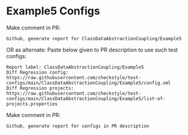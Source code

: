 # Example5 Configs
Make comment in PR:
```
Github, generate report for ClassDataAbstractionCoupling/Example5
```
OR as alternate:
Paste below given to PR description to use such test configs:
```
Report label: ClassDataAbstractionCoupling/Example5
Diff Regression config: https://raw.githubusercontent.com/checkstyle/test-configs/main/ClassDataAbstractionCoupling/Example5/config.xml
Diff Regression projects: https://raw.githubusercontent.com/checkstyle/test-configs/main/ClassDataAbstractionCoupling/Example5/list-of-projects.properties
```
Make comment in PR:
```
Github, generate report for configs in PR description
```
